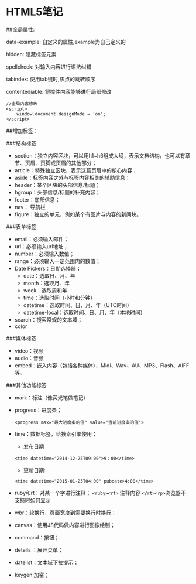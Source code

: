 # HTML5笔记

##全局属性:

data-example: 自定义的属性,example为自己定义的

hidden: 隐藏标签元素

spellcheck: 对输入内容进行语法纠错

tabindex: 使用tab键时,焦点的跳转顺序

contentediable: 将控件内容能够进行局部修改

```
//全局内容修改
<script>
	window.document.designMode = 'on';
</script>
```

##增加标签：

###结构标签

- section：独立内容区块，可以用h1~h6组成大纲，表示文档结构，也可以有章节、页眉、页脚或页眉的其他部分；
- article：特殊独立区块，表示这篇页眉中的核心内容；
- aside：标签内容之外与标签内容相关的辅助信息；
- header：某个区块的头部信息/标题；
- hgroup：头部信息/标题的补充内容；
- footer：底部信息；
- nav： 导航栏
- figure：独立的单元，例如某个有图片与内容的新闻块。

###表单标签

- email：必须输入邮件；
- url：必须输入url地址；
- number：必须输入数值；
- range：必须输入一定范围内的数值；
- Date Pickers：日期选择器；
	- date：选取日、月、年
	- month：选取月、年
	- week：选取周和年
	- time：选取时间（小时和分钟）
	- datetime：选取时间、日、月、年（UTC时间）
	- datetime-local：选取时间、日、月、年（本地时间）
- search：搜索常规的文本域；
- color
 
###媒体标签

- video：视频
- audio：音频
- embed：嵌入内容（包括各种媒体），Midi、Wav、AU、MP3、Flash、AIFF等。

###其他功能标签

- mark：标注（像荧光笔做笔记）
- progress：进度条；

	```
	<progress max="最大进度条的值" value="当前进度条的值">
	```

- time：数据标签，给搜索引擎使用；
	- 发布日期

	```
	<time datetime="2014-12-25T09:00">9：00</time>
	```
	
	- 更新日期:

	```
	<time datetime="2015-01-23T04:00" pubdate>4:00</time>
	```
- ruby和rt：对某一个字进行注释； `<ruby><rt>` 注释内容 `</rt><rp>`浏览器不支持时如何显示</rp></ruby>
- wbr：软换行，页面宽度到需要换行时换行；
- canvas：使用JS代码做内容进行图像绘制；
- command：按钮；
- deteils ：展开菜单；
- dateilst：文本域下拉提示；
- keygen:加密；